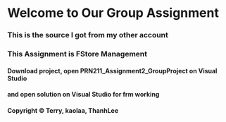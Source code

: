 # Welcome to Our Group Assignment
### This is the source I got from my other account
### This Assignment is FStore Management
#### Download project, open PRN211_Assignment2_GroupProject on Visual Studio
#### and open solution on Visual Studio for frm working

#### Copyright &#169; Terry, kaolaa, ThanhLee